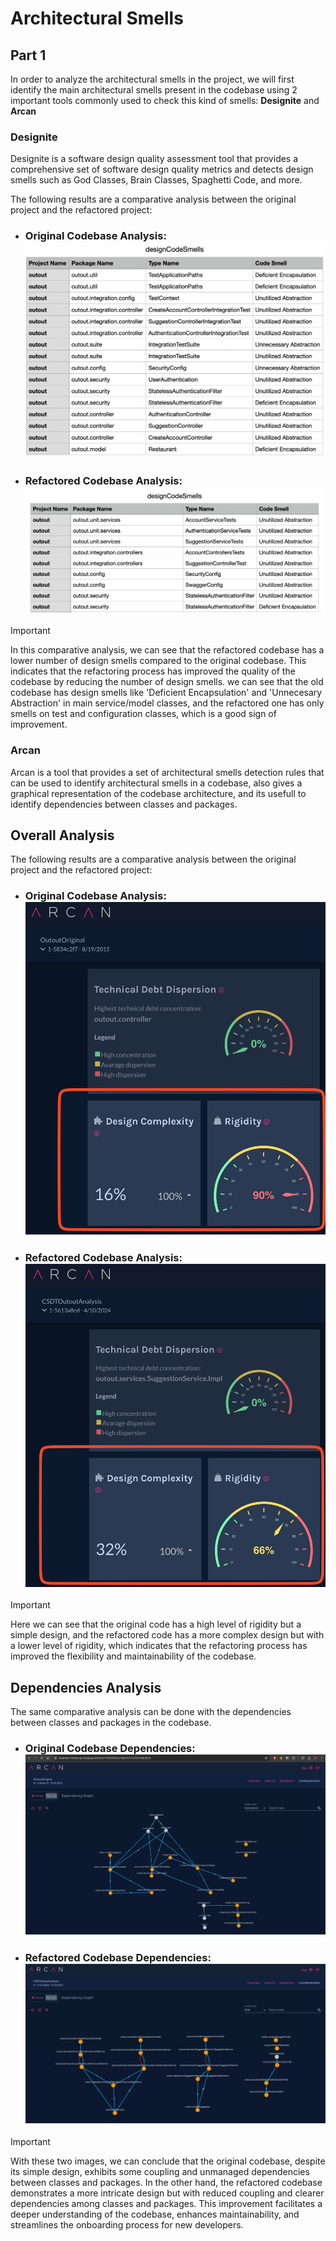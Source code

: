 # Architectural Smells 

## Part 1
In order to analyze the architectural smells in the project, we will first identify the main architectural smells present in the codebase using 2 important tools commonly used to check this kind of smells: **Designite** and **Arcan**

### Designite
Designite is a software design quality assessment tool that provides a comprehensive set of software design quality metrics and detects design smells such as God Classes, Brain Classes, Spaghetti Code, and more.

The following results are a comparative analysis between the original project and the refactored project:

- ### Original Codebase Analysis: ![designiteresultsantiguo.png](..%2Fimg%2Fdesigniteresultsantiguo.png)
- ### Refactored Codebase Analysis: ![designiteresultsactual.png](..%2Fimg%2Fdesigniteresultsactual.png)

>[!IMPORTANT]
In this comparative analysis, we can see that the refactored codebase has a lower number of design smells compared to the original codebase. This indicates that the refactoring process has improved the quality of the codebase by reducing the number of design smells.
we can see that the old codebase has design smells like 'Deficient Encapsulation' and 'Unnecesary Abstraction' in main service/model classes, and the refactored one has only smells on test and configuration classes, which is a good sign of improvement.

### Arcan
Arcan is a tool that provides a set of architectural smells detection rules that can be used to identify architectural smells in a codebase, also gives a graphical representation of the codebase architecture, and its usefull to identify dependencies between classes and packages.

## Overall Analysis
The following results are a comparative analysis between the original project and the refactored project:

- ### Original Codebase Analysis: ![statsoriginal.png](..%2Fimg%2Fstatsoriginal.png)
- ### Refactored Codebase Analysis: ![statsMejorado.png](..%2Fimg%2FstatsMejorado.png)

>[!IMPORTANT] 
Here we can see that the original code has a high level of rigidity but a simple design, and the refactored code has a more complex design but with a lower level of rigidity, which indicates that the refactoring process has improved the flexibility and maintainability of the codebase.

## Dependencies Analysis
The same comparative analysis can be done with the dependencies between classes and packages in the codebase.

- ### Original Codebase Dependencies: ![Arquitectura original.png](..%2Fimg%2FArquitectura%20original.png)
- ### Refactored Codebase Dependencies: ![arquitecturaMejorado.png](..%2Fimg%2FarquitecturaMejorado.png)


>[!IMPORTANT] 
With these two images, we can conclude that the original codebase, despite its simple design, exhibits some coupling and unmanaged dependencies between classes and packages. In the other hand, the refactored codebase demonstrates a more intricate design but with reduced coupling and clearer dependencies among classes and packages. This improvement facilitates a deeper understanding of the codebase, enhances maintainability, and streamlines the onboarding process for new developers.

